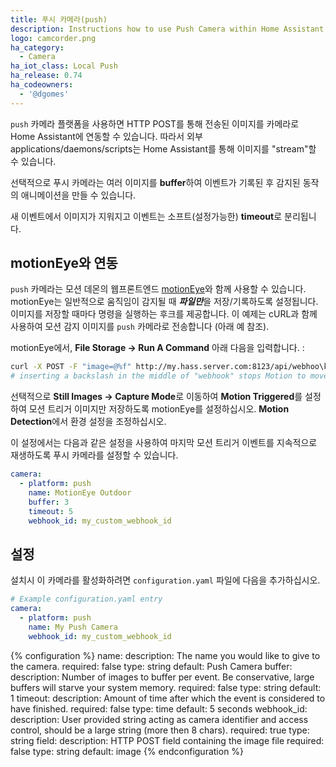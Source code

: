 ```yaml
---
title: 푸시 카메라(push)
description: Instructions how to use Push Camera within Home Assistant.
logo: camcorder.png
ha_category:
  - Camera
ha_iot_class: Local Push
ha_release: 0.74
ha_codeowners:
  - '@dgomes'
---
```


`push` 카메라 플랫폼을 사용하면 HTTP POST를 통해 전송된 이미지를 카메라로 Home Assistant에 연동할 수 있습니다. 따라서 외부 applications/daemons/scripts는 Home Assistant를 통해 이미지를 "stream"할 수 있습니다.

선택적으로 푸시 카메라는 여러 이미지를 **buffer**하여 이벤트가 기록된 후 감지된 동작의 애니메이션을 만들 수 있습니다. 

새 이벤트에서 이미지가 지워지고 이벤트는 소프트(설정가능한) **timeout**로 분리됩니다.

## motionEye와 연동

`push` 카메라는 모션 데몬의 웹프론트엔드 [motionEye](https://github.com/ccrisan/motioneye/wiki)와 함께 사용할 수 있습니다. motionEye는 일반적으로 움직임이 감지될 때 ***파일만***을 저장/기록하도록 설정됩니다. 이미지를 저장할 때마다 명령을 실행하는 후크를 제공합니다. 이 예제는 cURL과 함께 사용하여 모션 감지 이미지를 `push` 카메라로 전송합니다 (아래 예 참조).

motionEye에서, **File Storage -> Run A Command** 아래 다음을 입력합니다. :
```bash
curl -X POST -F "image=@%f" http://my.hass.server.com:8123/api/webhoo\k/my_custom_webhook_id
# inserting a backslash in the middle of "webhook" stops Motion to move the command to a webhook
```

선택적으로 **Still Images -> Capture Mode**로 이동하여 **Motion Triggered**를 설정하여 모션 트리거 이미지만 저장하도록 motionEye를 설정하십시오. **Motion Detection**에서 환경 설정을 조정하십시오.

이 설정에서는 다음과 같은 설정을 사용하여 마지막 모션 트리거 이벤트를 지속적으로 재생하도록 푸시 카메라를 설정할 수 있습니다.

```yaml
camera:
  - platform: push
    name: MotionEye Outdoor
    buffer: 3
    timeout: 5
    webhook_id: my_custom_webhook_id
```

## 설정

설치시 이 카메라를 활성화하려면 `configuration.yaml` 파일에 다음을 추가하십시오.

```yaml
# Example configuration.yaml entry
camera:
  - platform: push
    name: My Push Camera
    webhook_id: my_custom_webhook_id
```

{% configuration %}
name:
  description:  The name you would like to give to the camera.
  required: false
  type: string
  default: Push Camera
buffer:
  description: Number of images to buffer per event. Be conservative, large buffers will starve your system memory.
  required: false
  type: string
  default: 1
timeout:
  description: Amount of time after which the event is considered to have finished.
  required: false
  type: time
  default: 5 seconds
webhook_id:
  description: User provided string acting as camera identifier and access control, should be a large string (more then 8 chars).
  required: true
  type: string
field:
  description: HTTP POST field containing the image file
  required: false
  type: string
  default: image
{% endconfiguration %}
